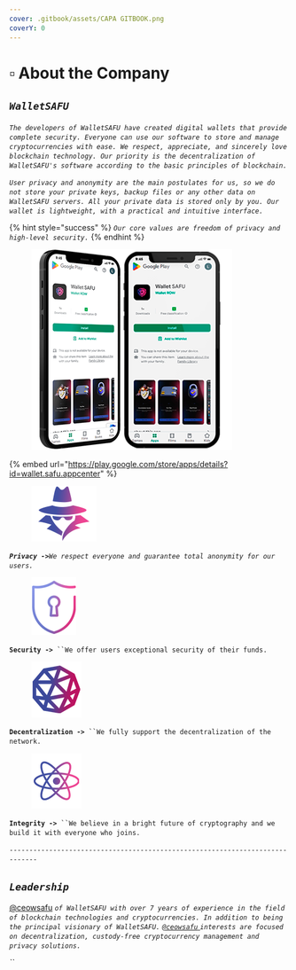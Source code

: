 ```yaml
---
cover: .gitbook/assets/CAPA GITBOOK.png
coverY: 0
---
```


# ▫ About the Company

## _`WalletSAFU`_&#x20;

_`The developers of WalletSAFU have created digital wallets that provide complete security. Everyone can use our software to store and manage cryptocurrencies with ease. We respect, appreciate, and sincerely love blockchain technology. Our priority is the decentralization of WalletSAFU's software according to the basic principles of blockchain.`_

_`User privacy and anonymity are the main postulates for us, so we do not store your private keys, backup files or any other data on WalletSAFU servers. All your private data is stored only by you. Our wallet is lightweight, with a practical and intuitive interface.`_

{% hint style="success" %}
_`Our core values are freedom of privacy and high-level security.`_
{% endhint %}

<figure><img src=".gitbook/assets/f.png" alt=""><figcaption></figcaption></figure>

{% embed url="https://play.google.com/store/apps/details?id=wallet.safu.appcenter" %}

<figure><img src=".gitbook/assets/1.png" alt=""><figcaption></figcaption></figure>

_**`Privacy ->`**`We respect everyone and guarantee total anonymity for our users.`_

<figure><img src=".gitbook/assets/2.png" alt=""><figcaption></figcaption></figure>

**`Security ->`**` ``We offer users exceptional security of their funds.`

<figure><img src=".gitbook/assets/3.png" alt=""><figcaption></figcaption></figure>

**`Decentralization ->`**` ``We fully support the decentralization of the network.`

<figure><img src=".gitbook/assets/4.png" alt=""><figcaption></figcaption></figure>

**`Integrity ->`**` ``We believe in a bright future of cryptography and we build it with everyone who joins.`

`-----------------------------------------------------------------------------`

## _`Leadership`_

[@ceowsafu](https://t.me/ceowsafu) _`of WalletSAFU with over 7 years of experience in the field of blockchain technologies and cryptocurrencies. In addition to being the principal visionary of WalletSAFU.`_ [_`@ceowsafu`_ ](https://t.me/ceowsafu)_`interests are focused on decentralization, custody-free cryptocurrency management and privacy solutions.`_

_``_
